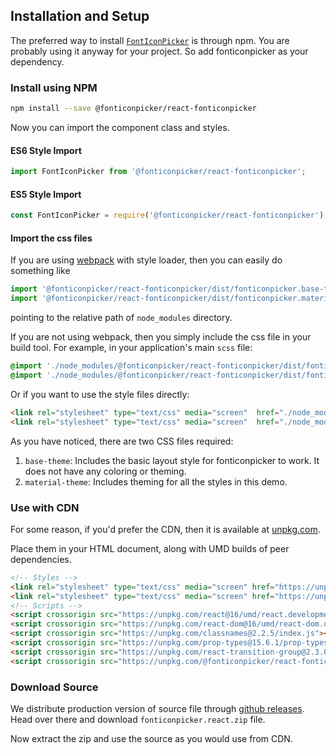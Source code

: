## Installation and Setup

The preferred way to install [`FontIconPicker`](https://www.npmjs.com/package/@fonticonpicker/react-fonticonpicker) is
through npm. You are probably using it anyway for your project. So add fonticonpicker as your dependency.

### Install using NPM

```bash
npm install --save @fonticonpicker/react-fonticonpicker
```

Now you can import the component class and styles.

#### ES6 Style Import

```js
import FontIconPicker from '@fonticonpicker/react-fonticonpicker';
```

#### ES5 Style Import

```js
const FontIconPicker = require('@fonticonpicker/react-fonticonpicker');
```

#### Import the css files

If you are using [webpack](https://webpack.js.org) with style loader, then you
can easily do something like

```js
import '@fonticonpicker/react-fonticonpicker/dist/fonticonpicker.base-theme.react.css';
import '@fonticonpicker/react-fonticonpicker/dist/fonticonpicker.material-theme.react.css';
```

pointing to the relative path of `node_modules` directory.

If you are not using webpack, then you simply include the css file in your build
tool. For example, in your application's main `scss` file:

```scss
@import './node_modules/@fonticonpicker/react-fonticonpicker/dist/fonticonpicker.base-theme.react.css';
@import './node_modules/@fonticonpicker/react-fonticonpicker/dist/fonticonpicker.material-theme.react.css';
```

Or if you want to use the style files directly:

```html
<link rel="stylesheet" type="text/css" media="screen"  href="./node_modules/@fonticonpicker/react-fonticonpicker/dist/fonticonpicker.base-theme.react.css" />
<link rel="stylesheet" type="text/css" media="screen"  href="./node_modules/@fonticonpicker/react-fonticonpicker/dist/fonticonpicker.material-theme.react.css" />
```

As you have noticed, there are two CSS files required:

1. `base-theme`: Includes the basic layout style for fonticonpicker to work.
   It does not have any coloring or theming.
2. `material-theme`: Includes theming for all the styles in this demo.

### Use with CDN

For some reason, if you'd prefer the CDN, then it is available at [unpkg.com](https://unpkg.com/@fonticonpicker/react-fonticonpicker/dist/).

Place them in your HTML document, along with UMD builds of peer dependencies.

```html
<!-- Styles -->
<link rel="stylesheet" type="text/css" media="screen" href="https://unpkg.com/@fonticonpicker/react-fonticonpicker/dist/fonticonpicker.base-theme.react.css" />
<link rel="stylesheet" type="text/css" media="screen" href="https://unpkg.com/@fonticonpicker/react-fonticonpicker/dist/fonticonpicker.material-theme.react.css" />
<!-- Scripts -->
<script crossorigin src="https://unpkg.com/react@16/umd/react.development.js"></script>
<script crossorigin src="https://unpkg.com/react-dom@16/umd/react-dom.development.js"></script>
<script crossorigin src="https://unpkg.com/classnames@2.2.5/index.js"></script>
<script crossorigin src="https://unpkg.com/prop-types@15.6.1/prop-types.min.js"></script>
<script crossorigin src="https://unpkg.com/react-transition-group@2.3.0/dist/react-transition-group.min.js"></script>
<script crossorigin src="https://unpkg.com/@fonticonpicker/react-fonticonpicker/dist/fonticonpicker.react.js"></script>
```

### Download Source

We distribute production version of source file through [github releases](https://github.com/fontIconPicker/react-fonticonpicker/releases). Head over there
and download `fonticonpicker.react.zip` file.

Now extract the zip and use the source as you would use from CDN.
